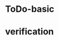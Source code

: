 # ToDo-basic
# verification

<template>
<div>
    <h2 v-on:click="change()">{{title}}</h2>
    <ul>
        <li><router-link to="/home">Home</router-link></li>
    </ul>
<div id="bdiv">
<b-button class="button"  @click="task('OrderSystem:NC',$event)"  >Nordic Connect</b-button>
<b-button class="button"  @click="task('WS',$event)" >Whole Sale</b-button>
<b-button class="button"  @click="task('WN',$event)">WAN</b-button>
<b-button class="button"  @click="task('MB',$event)">Mobil</b-button>
</div>
<div id="bdiv">
<b-button class="button"  @click="task('AC',$event)"  >A</b-button>
<b-button class="button"  @click="task('BS',$event)" >B</b-button>
<b-button class="button"  @click="task('CN',$event)">C</b-button>
<b-button class="button"  @click="task('DB',$event)">D</b-button>
</div>
<li>
<ul v-for="task in taskarr">{{task}}</ul>
</li>

 <b-button-group size="sm">
      <b-button
        v-for="(btn, idx) in buttons"
        :key="idx"
        :pressed.sync="btn.state"
        variant="primary"
      >
        {{ btn.caption }}
      </b-button>
    </b-button-group>
    <p>Pressed States: <strong>{{ btnStates }}</strong></p>
    </div>
</template>
<style scoped>
h2{
    color: antiquewhite;
    background-color: blue;
    padding: 30px;
    text-align: center
}
.actives{
    background-color: brown;
}
</style>
<script>
import 'bootstrap/dist/css/bootstrap.css'
import 'bootstrap-vue/dist/bootstrap-vue.css'
import {bus} from '../main'
export default {
    //name:'Header',
    props:['title'],
    data(){
        return{
            isactive:false,
            isbctive:false,
            iscctive:false,
            isdctive:false,
            cos:'',
            boo:false,
            buttons: [
          { caption: 'Toggle 1', state: true },
          { caption: 'Toggle 2', state: false },
          { caption: 'Toggle 3', state: true },
          { caption: 'Toggle 4', state: false }
        ],
        taskarr:[]
        }
    },
    computed: {
      btnStates() {
        return this.buttons.map(btn => btn.caption)
      }
    },
    methods:{
        
      task: function(val,e){
          this.cos=val;
          this.boo=!this.boo;
      console.log('task'+val);
      console.log(e);  
      e.target.classList.toggle('actives');
     // this.isactive=!this.isactive; 
     if(!this.taskarr.includes(val)){
     this.taskarr.push(val);
     }
     else{
       var index=this.taskarr.indexOf(val);
            this.taskarr.splice(index,1);
     }
     //console.log(this.taskarr.includes('NC'));
      },
        change:function(){
            console.log("changed");
            //this.$emit('change','Vue Changed');
            this.title="Vue Changed";
            bus.$emit('change','fucking Vue');
        }
    }
}
</script>

